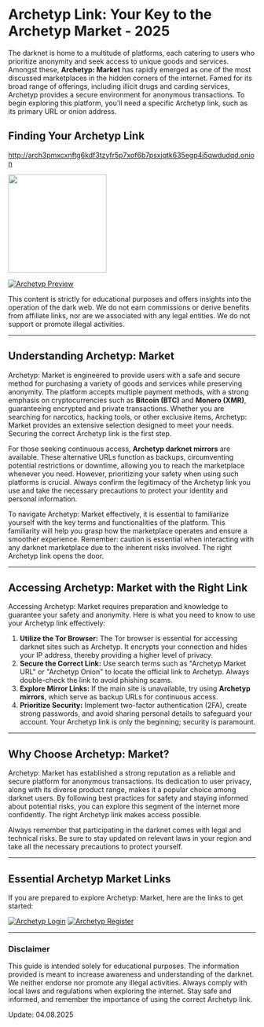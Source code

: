 # Archetyp Link: Your Key to the Archetyp Market - 2025

The darknet is home to a multitude of platforms, each catering to users who prioritize anonymity and seek access to unique goods and services. Amongst these, **Archetyp: Market** has rapidly emerged as one of the most discussed marketplaces in the hidden corners of the internet. Famed for its broad range of offerings, including illicit drugs and carding services, Archetyp provides a secure environment for anonymous transactions. To begin exploring this platform, you'll need a specific Archetyp link, such as its primary URL or onion address.

## Finding Your Archetyp Link

http://arch3pmxcxnftg6kdf3tzyfr5p7xof6b7psxjqtk635egp4j5qwdudqd.onion

[<img src="/files/border.webp" width="200">](http://arch3pmxcxnftg6kdf3tzyfr5p7xof6b7psxjqtk635egp4j5qwdudqd.onion)

<a href="http://arch3pmxcxnftg6kdf3tzyfr5p7xof6b7psxjqtk635egp4j5qwdudqd.onion"><img src="/files/piece.webp" alt="Archetyp Preview" style="max-width: 100%;"></a>

This content is strictly for educational purposes and offers insights into the operation of the dark web. We do not earn commissions or derive benefits from affiliate links, nor are we associated with any legal entities. We do not support or promote illegal activities.

---

## Understanding Archetyp: Market

Archetyp: Market is engineered to provide users with a safe and secure method for purchasing a variety of goods and services while preserving anonymity. The platform accepts multiple payment methods, with a strong emphasis on cryptocurrencies such as **Bitcoin (BTC)** and **Monero (XMR)**, guaranteeing encrypted and private transactions. Whether you are searching for narcotics, hacking tools, or other exclusive items, Archetyp: Market provides an extensive selection designed to meet your needs. Securing the correct Archetyp link is the first step.

For those seeking continuous access, **Archetyp darknet mirrors** are available. These alternative URLs function as backups, circumventing potential restrictions or downtime, allowing you to reach the marketplace whenever you need. However, prioritizing your safety when using such platforms is crucial. Always confirm the legitimacy of the Archetyp link you use and take the necessary precautions to protect your identity and personal information.

To navigate Archetyp: Market effectively, it is essential to familiarize yourself with the key terms and functionalities of the platform. This familiarity will help you grasp how the marketplace operates and ensure a smoother experience. Remember: caution is essential when interacting with any darknet marketplace due to the inherent risks involved. The right Archetyp link opens the door.

---

## Accessing Archetyp: Market with the Right Link

Accessing Archetyp: Market requires preparation and knowledge to guarantee your safety and anonymity. Here is what you need to know to use your Archetyp link effectively:

1.  **Utilize the Tor Browser:** The Tor browser is essential for accessing darknet sites such as Archetyp. It encrypts your connection and hides your IP address, thereby providing a higher level of privacy.
2.  **Secure the Correct Link:** Use search terms such as "Archetyp Market URL" or "Archetyp Onion" to locate the official link to Archetyp. Always double-check the link to avoid phishing scams.
3.  **Explore Mirror Links:** If the main site is unavailable, try using **Archetyp mirrors**, which serve as backup URLs for continuous access.
4.  **Prioritize Security:** Implement two-factor authentication (2FA), create strong passwords, and avoid sharing personal details to safeguard your account. Your Archetyp link is only the beginning; security is paramount.

---

## Why Choose Archetyp: Market?

Archetyp: Market has established a strong reputation as a reliable and secure platform for anonymous transactions. Its dedication to user privacy, along with its diverse product range, makes it a popular choice among darknet users. By following best practices for safety and staying informed about potential risks, you can explore this segment of the internet more confidently. The right Archetyp link makes access possible.

Always remember that participating in the darknet comes with legal and technical risks. Be sure to stay updated on relevant laws in your region and take all the necessary precautions to protect yourself.

---

## Essential Archetyp Market Links

If you are prepared to explore Archetyp: Market, here are the links to get started:

<a href="http://arch3pmxcxnftg6kdf3tzyfr5p7xof6b7psxjqtk635egp4j5qwdudqd.onion"><img src="/files/stop.webp" alt="Archetyp Login" style="max-width: 100%;"></a>
<a href="http://arch3pmxcxnftg6kdf3tzyfr5p7xof6b7psxjqtk635egp4j5qwdudqd.onion"><img src="/files/sketch.webp" alt="Archetyp Register" style="max-width: 100%;"></a>

---

### Disclaimer

This guide is intended solely for educational purposes. The information provided is meant to increase awareness and understanding of the darknet. We neither endorse nor promote any illegal activities. Always comply with local laws and regulations when exploring the internet. Stay safe and informed, and remember the importance of using the correct Archetyp link.





























Update:  04.08.2025